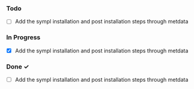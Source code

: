 ### Todo

- [ ] Add the sympl installation and post installation steps through metdata

### In Progress  

- [X] Add the sympl installation and post installation steps through metdata


### Done ✓  

- [ ] Add the sympl installation and post installation steps through metdata
